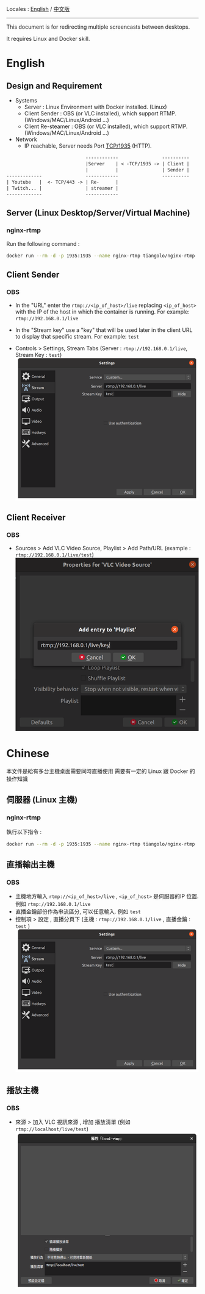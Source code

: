 Locales : [English](#english) / [中文版](#chinese)

------

This document is for redirecting multiple screencasts between desktops.

It requires Linux and Docker skill.

# English
## Design and Requirement 
- Systems
   - Server : Linux Environment with Docker installed.  (Linux)
   - Client Sender : OBS (or VLC installed), which support RTMP. (Windows/MAC/Linux/Android ...)
   - Client Re-steamer : OBS (or VLC installed), which support RTMP. (Windows/MAC/Linux/Android ...)
- Network
   - IP reachable, Server needs Port <ins>TCP/1935</ins> (HTTP).

```
                             ------------                ----------
                             |Server    | < -TCP/1935 -> | Client |
                             |          |                | Sender |
-------------                ------------                ----------
| Youtube   |  <- TCP/443 -> | Re-      |
| Twitch... |                | streamer |
-------------                ------------
```

## Server (Linux Desktop/Server/Virtual Machine)
### nginx-rtmp
Run the following command :

```bash
docker run --rm -d -p 1935:1935 --name nginx-rtmp tiangolo/nginx-rtmp
```

## Client Sender
### OBS
- In the "URL" enter the `rtmp://<ip_of_host>/live` replacing `<ip_of_host>` with the IP of the host in which the container is running. For example: `rtmp://192.168.0.1/live`
- In the "Stream key" use a "key" that will be used later in the client URL to display that specific stream. For example: `test`

- Controls > Settings, Stream Tabs (Server : `rtmp://192.168.0.1/live`, Stream Key : `test`)
![](images/streaming_obs_sender.png)

## Client Receiver 
### OBS
 - Sources > Add VLC Video Source, Playlist > Add Path/URL (example : `rtmp://192.168.0.1/live/test`)
![](images/streaming_obs_receiver.png)
# Chinese
本文件是給有多台主機桌面需要同時直播使用
需要有一定的 Linux 跟 Docker 的操作知識

## 伺服器 (Linux 主機)
### nginx-rtmp
執行以下指令 :

```bash
docker run --rm -d -p 1935:1935 --name nginx-rtmp tiangolo/nginx-rtmp
```

## 直播輸出主機
### OBS
- 主機地方輸入 `rtmp://<ip_of_host>/live` , `<ip_of_host>` 是伺服器的IP 位置. 例如 `rtmp://192.168.0.1/live`
- 直播金鑰部份作為串流區分, 可以任意輸入. 例如 `test`
- 控制項 > 設定 , 直播分頁下 (主機 : `rtmp://192.168.0.1/live` , 直播金鑰 : `test` )
![](images/streaming_obs_sender.png)

## 播放主機
### OBS
- 來源 > 加入 VLC 視訊來源 , 增加 播放清單 (例如 `rtmp://localhost/live/test`)
![](images/streaming_obs_receiver_cht.png)